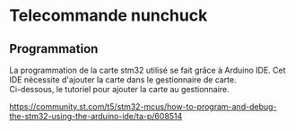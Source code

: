# Telecommande nunchuck

## Programmation
La programmation de la carte stm32 utilisé se fait grâce à Arduino IDE. Cet IDE nécessite d'ajouter la carte dans le gestionnaire de carte.  
Ci-dessous, le tutoriel pour ajouter la carte au gestionnaire.

https://community.st.com/t5/stm32-mcus/how-to-program-and-debug-the-stm32-using-the-arduino-ide/ta-p/608514
